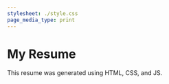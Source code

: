 ```yaml
---
stylesheet: ./style.css
page_media_type: print
---
```

# My Resume

This resume was generated using HTML, CSS, and JS.
